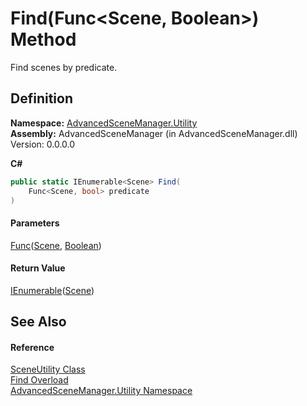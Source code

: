 # Find(Func\<Scene, Boolean>) Method

Find scenes by predicate.

## Definition

**Namespace:** [AdvancedSceneManager.Utility](N_AdvancedSceneManager_Utility.md)\
**Assembly:** AdvancedSceneManager (in AdvancedSceneManager.dll) Version: 0.0.0.0

**C#**

```c#
public static IEnumerable<Scene> Find(
	Func<Scene, bool> predicate
)
```

#### Parameters

&#x20; [Func](https://learn.microsoft.com/dotnet/api/system.func-2)([Scene](T_AdvancedSceneManager_Models_Scene.md), [Boolean](https://learn.microsoft.com/dotnet/api/system.boolean))&#x20;

#### Return Value

[IEnumerable](https://learn.microsoft.com/dotnet/api/system.collections.generic.ienumerable-1)([Scene](T_AdvancedSceneManager_Models_Scene.md))

## See Also

#### Reference

[SceneUtility Class](T_AdvancedSceneManager_Utility_SceneUtility.md)\
[Find Overload](Overload_AdvancedSceneManager_Utility_SceneUtility_Find.md)\
[AdvancedSceneManager.Utility Namespace](N_AdvancedSceneManager_Utility.md)
